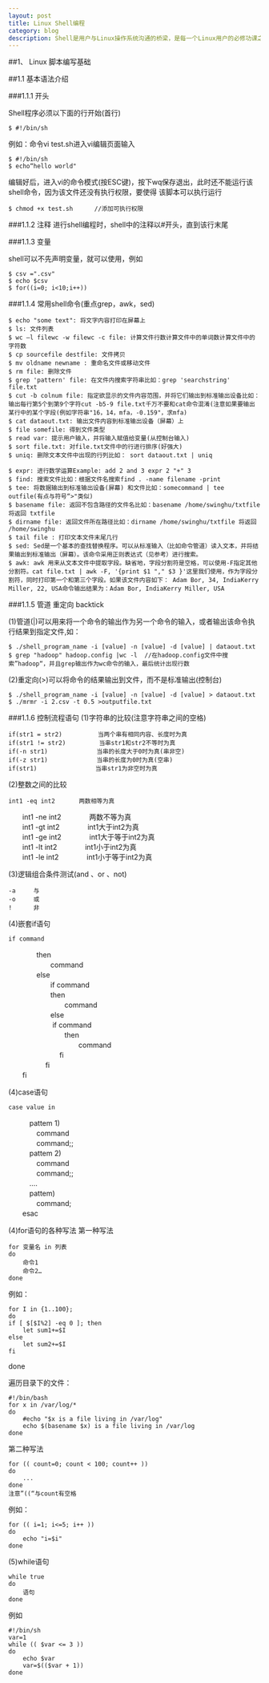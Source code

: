```yaml
---
layout: post
title: Linux Shell编程
category: blog
description: Shell是用户与Linux操作系统沟通的桥梁，是每一个Linux用户的必修功课之一。
---
```


##1、 Linux 脚本编写基础

##1.1	基本语法介绍

###1.1.1	开头

Shell程序必须以下面的行开始(首行)
	
	$ #!/bin/sh
例如：命令vi test.sh进入vi编辑页面输入
	
	$ #!/bin/sh
	$ echo“hello world"
编辑好后，进入vi的命令模式(按ESC键)，按下wq保存退出，此时还不能运行该shell命令，因为该文件还没有执行权限，要使得
该脚本可以执行运行
	
	$ chmod +x test.sh		//添加可执行权限

###1.1.2	注释
进行shell编程时，shell中的注释以#开头，直到该行末尾

###1.1.3	变量

shell可以不先声明变量，就可以使用，例如
	
	$ csv =".csv"
	$ echo $csv
	$ for((i=0; i<10;i++))
	
###1.1.4	常用shell命令(重点grep，awk，sed)

	$ echo "some text": 将文字内容打印在屏幕上
	$ ls: 文件列表
	$ wc –l filewc -w filewc -c file: 计算文件行数计算文件中的单词数计算文件中的字符数
	$ cp sourcefile destfile: 文件拷贝
	$ mv oldname newname : 重命名文件或移动文件
	$ rm file: 删除文件
	$ grep 'pattern' file: 在文件内搜索字符串比如：grep 'searchstring' file.txt
	$ cut -b colnum file: 指定欲显示的文件内容范围，并将它们输出到标准输出设备比如：输出每行第5个到第9个字符cut -b5-9 file.txt千万不要和cat命令混淆(注意如果要输出某行中的某个字段(例如字符串"16，14，mfa，-0.159"，求mfa)
	$ cat dataout.txt: 输出文件内容到标准输出设备（屏幕）上
	$ file somefile: 得到文件类型
	$ read var: 提示用户输入，并将输入赋值给变量(从控制台输入)
	$ sort file.txt: 对file.txt文件中的行进行排序(好强大)
	$ uniq: 删除文本文件中出现的行列比如： sort dataout.txt | uniq
	
	$ expr: 进行数学运算Example: add 2 and 3 expr 2 "+" 3
	$ find: 搜索文件比如：根据文件名搜索find . -name filename -print
	$ tee: 将数据输出到标准输出设备(屏幕) 和文件比如：somecommand | tee outfile(有点与符号“>"类似)
	$ basename file: 返回不包含路径的文件名比如：basename /home/swinghu/txtfile 将返回 txtfile
	$ dirname file: 返回文件所在路径比如：dirname /home/swinghu/txtfile 将返回 /home/swinghu
	$ tail file : 打印文本文件末尾几行
	$ sed: Sed是一个基本的查找替换程序。可以从标准输入（比如命令管道）读入文本，并将结果输出到标准输出（屏幕）。该命令采用正则表达式（见参考）进行搜索。
	$ awk: awk 用来从文本文件中提取字段。缺省地，字段分割符是空格，可以使用-F指定其他分割符。cat file.txt | awk -F, '{print $1 "," $3 }'这里我们使用，作为字段分割符，同时打印第一个和第三个字段。如果该文件内容如下： Adam Bor, 34, IndiaKerry Miller, 22, USA命令输出结果为：Adam Bor, IndiaKerry Miller, USA
	
###1.1.5	管道 重定向 backtick

(1)管道(|)可以用来将一个命令的输出作为另一个命令的输入，或者输出该命令执行结果到指定文件,如：
	
	$ ./shell_program_name -i [value] -n [value] -d [value] | dataout.txt
	$ grep "hadoop" hadoop.config |wc -l  //在hadoop.config文件中搜索”hadoop“，并且grep输出作为wc命令的输入，最后统计出现行数
	
(2)重定向(>)可以将命令的结果输出到文件，而不是标准输出(控制台)
	
	$ ./shell_program_name -i [value] -n [value] -d [value] > dataout.txt
	$ ./mrmr -i 2.csv -t 0.5 >outputfile.txt
	
###1.1.6	控制流程语句
(1)字符串的比较(注意字符串之间的空格)
	
	if(str1 = str2)　　　　　　当两个串有相同内容、长度时为真   
	if(str1 != str2)　　　　　 当串str1和str2不等时为真    
	if(-n str1)　　　　　　　  当串的长度大于0时为真(串非空)    
	if(-z str1)　　　　　　　  当串的长度为0时为真(空串)    
	if(str1)　　　　　　　　   当串str1为非空时为真
    
(2)整数之间的比较

	int1 -eq int2　　　　两数相等为真    
　　int1 -ne int2　　　　两数不等为真   
　　int1 -gt int2　　　　int1大于int2为真   
　　int1 -ge int2　　　　int1大于等于int2为真    
　　int1 -lt int2　　　　int1小于int2为真    
　　int1 -le int2　　　　int1小于等于int2为真 
   
(3)逻辑组合条件测试(and 、or 、not)

	-a     与    
	-o     或    
	!      非 
(4)嵌套if语句

	if command    
　　　　then    
　　　　　　command    
　　　　else    
　　　　　　if command    
　　　　　　then    
　　　　　　　　command    
　　　　　　else   
　　　　　　	if command    
　　　　　　　　then    
　　　　　　　　　　command    
　　　　　　　  fi    
　　　　　  fi    
　　fi

(4)case语句

	case value in    
　　　pattem 1)    
　　　　command    
　　　　command;;    
　　　pattem 2)    
　　　　command    
　　　　command;;    
　　　....    
　　　pattem)    
　　　　command;    
　　esac

(4)for语句的各种写法
第一种写法

	for 变量名 in 列表  
	do  
		命令1  
		命令2…  
	done  
	
例如：

	for I in {1..100}; 
	do 
	if [ $[$I%2] -eq 0 ]; then 
		let sum1+=$I 
	else 
		let sum2+=$I 
	fi 
done 

遍历目录下的文件：

	#!/bin/bash
	for x in /var/log/*
	do
        #echo "$x is a file living in /var/log"
        echo $(basename $x) is a file living in /var/log
	done
	
第二种写法

	for (( count=0; count < 100; count++ ))
	do
		...
	done
	注意”((“与count有空格
	
例如：

	for (( i=1; i<=5; i++ ))
	do
        echo "i=$i"
	done
	
(5)while语句

	while true
	do
		语句
	done
	
例如

	#!/bin/sh
	var=1
	while (( $var <= 3 ))
	do
		echo $var
		var=$(($var + 1))
	done
	





















